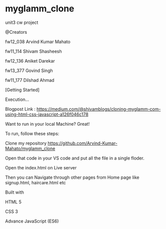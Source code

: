 # myglamm_clone
 unit3 cw project 


@Creators

fw12_038 Arvind Kumar Mahato

fw11_114 Shivam Shasheesh

fw12_136 Aniket Darekar

fw13_377 Govind Singh

fw11_177 Dilshad Ahmad

[Getting Started]

Execution...

Blogpost Link : https://medium.com/@shivamblogs/cloning-myglamm-com-using-html-css-javascript-a126f046c178

Want to run in your local Machine? Great!

To run, follow these steps:

Clone my repository https://github.com/Arvind-Kumar-Mahato/myglamm_clone

Open that code in your VS code and put all the file in a single floder.

Open the index.html on Live server

Then you can Navigate through other pages from Home page like signup.html, haircare.html etc

Built with

HTML 5

CSS 3

Advance JavaScript (ES6)
